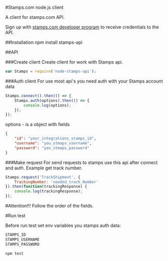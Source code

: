 #Stamps.com node.js client

A client for stamps.com API.

Sign up with [stamps.com developer program](http://developer.stamps.com/developer/) to receive credentials to the API.

##Installation
	npm install stamps-api

##API

###Create client
Create client for work with Stamps api.

```javascript
var Stamps = require('node-stamps-api');
```

###Auth client
For use most api's you need auth with your Stamps account data

```javascript
Stamps.connect().then(() => {
    Stamps.auth(options).then(() => {
    	console.log(options);
    });
});
```

options - is a object with fields

```json
{
    "id": "your_integrations_stamps_id",
    "username": "you_stmaps_username",
    "password": "you_stmaps_password"
}
```

###Make request
For send requests to stamps use this api after connect and auth. 
Example get track number.

```javascript
Stamps.request('TrackShipment', {
    TrackingNumber: 'needed_track_Number'
}).then(function(trackingResponse) {
	console.log(trackingResponse);
});
```

#Attention!!!
Follow the order of the fields.

#Run test

Before run test set env variables you stamps auth data:

```bash
STAMPS_ID
STAMPS_USERNAME
STAMPS_PASSWORD
```

```bash
npm test
```